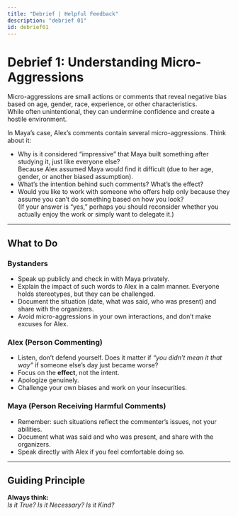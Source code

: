 ```yaml
---
title: "Debrief | Helpful Feedback"
description: "debrief 01"
id: debrief01
---
```


# Debrief 1: Understanding Micro-Aggressions  

Micro-aggressions are small actions or comments that reveal negative bias based on age, gender, race, experience, or other characteristics.  
While often unintentional, they can undermine confidence and create a hostile environment.  

In Maya’s case, Alex’s comments contain several micro-aggressions. Think about it:  

- Why is it considered “impressive” that Maya built something after studying it, just like everyone else?  
  Because Alex assumed Maya would find it difficult (due to her age, gender, or another biased assumption).  
- What’s the intention behind such comments? What’s the effect?  
- Would you like to work with someone who offers help only because they assume you can’t do something based on how you look?  
  (If your answer is “yes,” perhaps you should reconsider whether you actually enjoy the work or simply want to delegate it.)  

---

## What to Do  

### Bystanders  
- Speak up publicly and check in with Maya privately.  
- Explain the impact of such words to Alex in a calm manner. Everyone holds stereotypes, but they can be challenged.  
- Document the situation (date, what was said, who was present) and share with the organizers.  
- Avoid micro-aggressions in your own interactions, and don’t make excuses for Alex.  

### Alex (Person Commenting)  
- Listen, don’t defend yourself. Does it matter if *“you didn’t mean it that way”* if someone else’s day just became worse?  
- Focus on the **effect**, not the intent.  
- Apologize genuinely.  
- Challenge your own biases and work on your insecurities.  

### Maya (Person Receiving Harmful Comments)  
- Remember: such situations reflect the commenter’s issues, not your abilities.  
- Document what was said and who was present, and share with the organizers.  
- Speak directly with Alex if you feel comfortable doing so.  

---

## Guiding Principle  

**Always think:**  
*Is it True? Is it Necessary? Is it Kind?*  

